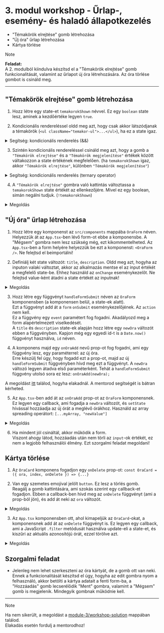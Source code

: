 # 3. modul workshop - Űrlap-, esemény- és haladó állapotkezelés

- "Témakörök elrejtése" gomb létrehozása
- "Új óra" űrlap létrehozása
- Kártya törlése

> [!NOTE]  
> **Feladat:**  
> A 2. modulból kiindulva készítsd el a "Témakörök elrejtése" gomb funkcionalitását, valamint az űrlapot új óra létrehozására. Az óra törlése gombot is csináld meg.

<hr />

## "Témakörök elrejtése" gomb létrehozása

1. Hozz létre egy state-et `temakorokShown` névvel. Ez egy `boolean` state lesz, aminek a kezdőértéke legyen `true`.

2. Kondicionális rendereléssel oldd meg azt, hogy csak akkor látszódjanak a témakörök (`<ul className="temakor-ul">...</ul>`), ha ez a state igaz.

<details>
<summary>Segítség: kondicionális renderelés (&&)</summary>

```jsx
<div>{showHello && "Szia, ITMP!"}</div>
```

</details>

3. Szintén kondicionális rendereléssel csináld meg azt, hogy a gomb a `"Témakörök elrejtése"` és a `"Témakörök megjelenítése"` értékek között váltakozzon a state értékének megfelelően. (ha `temakorokShown` igaz, akkor `"Témakörök elrejtése"`, különben `"Témakörök megjelenítése"`)

<details>
<summary>Segítség: kondicionális renderelés (ternary operator)</summary>

```jsx
<div>{showHello ? "Szia, ITMP!" : "Nincs üdvözlés!"}</div>
```

</details>

4. A `"Témakörök elrejtése"` gombra való kattintás változtassa a `temakorokShown` state értékét az ellenkezőjére. Mivel ez egy boolean, simán negálni tudjuk. (`!temakorokShown`)

<details>
<summary>Megoldás</summary>

```jsx
<section style={{ padding: "0 2rem" }}>
  <button
    className="temakor-button"
    onClick={() => setTemakorokShown((prev) => !prev)}
  >
    {temakorokShown ? "Témakörök elrejtése" : "Témakörök megjelenítése"}
  </button>
  {temakorokShown && (
    <ul className="temakor-ul">
      <li>Algoritmusok alapjai</li>
      <li>Változók és adattípusok</li>
      <li>Feltételes elágazások</li>
      <li>Ciklusok</li>
      <li>Függvények</li>
      <li>Adatszerkezetek (tömbök, listák)</li>
      <li>Hibakezelés alapjai</li>
      <li>Be- és kimeneti műveletek</li>
    </ul>
  )}
</section>
```

</details>

## "Új óra" űrlap létrehozása

1. Hozz létre egy komponenst az `src/components` mappába `OraForm` néven. Helyezzük át az `App.tsx`-ben lévő form-ot ebbe a komponensbe. A "Mégsem" gombra nem lesz szükség még, ezt kikommentelheted. Az `App.tsx`-ben a form helyére helyezzük be ezt a komponenst: `<OraForm />`. Ne felejtsd el beimportálni!

2. Definiálj két state változót: `title`, `description`. Oldd meg azt, hogyha az inputon valaki változtat, akkor az alkalmazás mentse el az input értékét a megfelelő state-be. Ehhez használd az `onChange` eseménykezelőt. Ne felejtsd value-ként átadni a state értékét az inputnak!

<details>
<summary>Megoldás</summary>

```jsx
import { useState } from "react";

const OraForm = () => {
  const [title, setTitle] = useState("");
  const [description, setDescription] = useState("");

  return (
    <form action="#">
      <div className="col">
        <input
          type="text"
          placeholder="Cím"
          value={title}
          onChange={(e) => setTitle(e.target.value)}
        />
        <textarea
          placeholder="Leírás"
          rows="5"
          value={description}
          onChange={(e) => setDescription(e.target.value)}
        ></textarea>
      </div>
      <aside className="col">
        <button className="btn">Hozzáadás</button>
        {/* <button className="btn outline">Mégsem</button> */}
      </aside>
    </form>
  );
};

export default OraForm;
```

</details>

3. Hozz létre egy függvényt `handleFormSubmit` néven az `OraForm` komponensben (a komponensen belül, a state-ek alatt).  
   Ezt a függvényt add át a `form` `onSubmit` eseménykezelőjének. Az `action` nem kell.  
   Ez a függvény egy `event` paramétert fog fogadni. Akadályozd meg a form alapértelmezett viselkedését.  
   A `title` és `description` state-ek alapján hozz létre egy `newOra` változót ebben a függvényben. Kapjon még egy egyedi id-t is a `Date.now()` függvényt használva, `id` néven.

4. A komponens majd egy `onOraAdd` nevű prop-ot fog fogadni, ami egy függvény lesz, egy paraméterrel: az új óra.  
   Erre készülj fel úgy, hogy fogadd ezt a prop-ot, majd az új `handleFormSubmit` függvényben hívd meg ezt a függvényt. A `newOra` változó legyen átadva első paraméterként. Tehát a `handleFormSubmit` függvény utolsó sora ez lesz: `onOraAdd(newOra);`

A megoldást [itt](./workshop-solution/src/components/OraForm.jsx) találod, hogyha elakadnál. A mentorod segítségét is bátran kérheted.

5. Az `App.tsx`-ben add át az `onOraAdd` prop-ot az `OraForm` komponensnek. Ez legyen egy callback, ami fogadja a `newOra` változót, és `setState` hívással hozzáadja az új órát a meglévő órákhoz. Használd az array spreading operátort: `[...myArray, "newValue"]`

<details>
<summary>Megoldás</summary>

```jsx
<OraForm onOraAdd={(newOra) => setOrak((prev) => [...prev, newOra])} />
```

</details>

6. Ha mindent jól csináltál, akkor működik a form.  
   Viszont ahogy látod, hozzáadás után nem törli az `input`-ok értékét, ez nem a legjobb felhasználói élmény. Ezt szorgalmi feladat megoldani!

## Kártya törlése

1. Az `OraCard` komponens fogadjon egy `onDelete` prop-ot: `const OraCard = ({ ora, index, onDelete }) => {...}`

2. Van egy szemetes emojival jelölt `button`. Ez lesz a törlés gomb.  
   Reagálj a gomb kattintására, ami szokás szerint egy callback-et fogadjon. Ebben a callback-ben hívd meg az `onDelete` függvényt (ami a prop-ból jön), és add át neki az `ora` változót.

<details>
<summary>Megoldás</summary>

```jsx
<button className="icon-button" onClick={() => onDelete(ora)}>
  🗑️
</button>
```

</details>

3. Az `App.tsx` komponensben ott, ahol kimapeljük az `OraCard`-okat, a komponensnek add át az `onDelete` függvényt is. Ez legyen egy callback, ami a JavaScript `.filter` metódusát használva update-eli a state-et, és kiszűri az aktuális azonosítójú órát, ezzel törölve azt.

<details>
<summary>Megoldás</summary>

```jsx
<section className="ora-grid">
  {orak.map((ora, index) => (
    <OraCard
      key={ora.id}
      ora={ora}
      index={index}
      onDelete={(o) => setOrak((prev) => prev.filter((x) => x.id !== o.id))}
    />
  ))}
</section>
```

</details>

## Szorgalmi feladat

- Jelenleg nem lehet szerkeszteni az óra kártyát, de a gomb ott van neki. Ennek a funkcionalitását készítsd el úgy, hogyha az edit gombra nyom a felhasználó, akkor betölti a kártya adatait a fenti form-ba, a "Hozzáadás" gomb lecserélődik "Ment" gombra, valamint a "Mégsem" gomb is megjelenik. Mindegyik gombnak működnie kell.

<hr />

> [!NOTE]
> Ha nem sikerült, a megoldást a [module-3/workshop-solution](./workshop-solution/) mappában találod.  
> Elakadás esetén fordulj a mentorodhoz!

